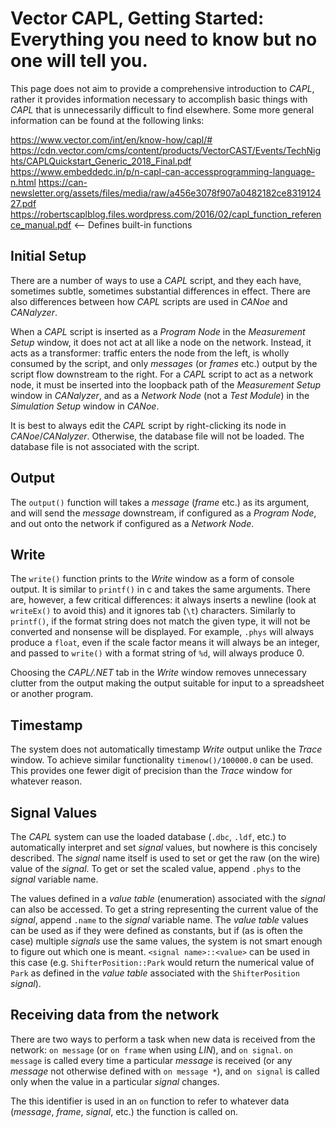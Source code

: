 # Vector CAPL, Getting Started:  Everything you need to know but no one will tell you.

This page does not aim to provide a comprehensive introduction to *CAPL*, rather it provides information necessary to accomplish basic things with *CAPL* that is unnecessarily difficult to find elsewhere.  Some more general information can be found at the following links:

<https://www.vector.com/int/en/know-how/capl/#>
<https://cdn.vector.com/cms/content/products/VectorCAST/Events/TechNights/CAPLQuickstart_Generic_2018_Final.pdf>
<https://www.embeddedc.in/p/n-capl-can-accessprogramming-language-n.html>
<https://can-newsletter.org/assets/files/media/raw/a456e3078f907a0482182ce831912427.pdf>
<https://robertscaplblog.files.wordpress.com/2016/02/capl_function_reference_manual.pdf>  <-- Defines built-in functions


## Initial Setup

There are a number of ways to use a *CAPL* script, and they each have, sometimes subtle, sometimes substantial differences in effect.  There are also differences between how *CAPL* scripts are used in *CANoe* and *CANalyzer*.  

When a *CAPL* script is inserted as a *Program Node* in the *Measurement Setup* window, it does not act at all like a node on the network. Instead, it acts as a transformer: traffic enters the node from the left, is wholly consumed by the script, and only *messages* (or *frames* etc.) output by the script flow downstream to the right.  For a *CAPL* script to act as a network node, it must be inserted into the loopback path of the *Measurement Setup* window in *CANalyzer*, and as a *Network Node* (not a *Test Module*) in the *Simulation Setup* window in *CANoe*.   

It is best to always edit the *CAPL* script by right-clicking its node in *CANoe*/*CANalyzer*.  Otherwise, the database file will not be loaded.  The database file is not associated with the script.


## Output

The `output()` function will takes a *message* (*frame* etc.) as its argument, and will send the *message* downstream, if configured as a *Program Node*, and out onto the network if configured as a *Network Node*.

## Write

The `write()` function prints to the *Write* window as a form of console output.  It is similar to `printf()` in c and takes the same arguments.  There are, however, a few critical differences: it always inserts a newline (look at `writeEx()` to avoid this) and it ignores tab (`\t`) characters.  Similarly to `printf()`, if the format string does not match the given type, it will not be converted and nonsense will be displayed.  For example, `.phys` will always produce a `float`, even if the scale factor means it will always be an integer, and passed to `write()` with a format string of `%d`, will always produce 0.

Choosing the *CAPL/.NET* tab in the *Write* window removes unnecessary clutter from the output making the output suitable for input to a spreadsheet or another program. 

## Timestamp

The system does not automatically timestamp *Write* output unlike the *Trace* window.  To achieve similar functionality `timenow()/100000.0` can be used.  This provides one fewer digit of precision than the *Trace* window for whatever reason.

## Signal Values

The *CAPL* system can use the loaded database (`.dbc`, `.ldf`, etc.) to automatically interpret and set *signal* values, but nowhere is this concisely described.  The *signal* name itself is used to set or get the raw (on the wire) value of the *signal*.  To get or set the scaled value, append `.phys` to the *signal* variable name.  

The values defined in a *value table* (enumeration) associated with the *signal* can also be accessed.  To get a string representing the current value of the *signal*, append `.name` to the *signal* variable name.  The *value table* values can be used as if they were defined as constants, but if (as is often the case) multiple *signals* use the same values, the system is not smart enough to figure out which one is meant.  `<signal name>::<value>` can be used in this case (e.g. `ShifterPosition::Park` would return the numerical value of `Park` as defined in the *value table* associated with the `ShifterPosition` *signal*).    

## Receiving data from the network

There are two ways to perform a task when new data is received from the network: `on message` (or `on frame` when using *LIN*), and `on signal`. `on message` is called every time a particular *message* is received (or any *message* not otherwise defined with `on message *`), and `on signal` is called only when the value in a particular *signal* changes.   

The this identifier is used in an `on` function to refer to whatever data (*message*, *frame*, *signal*, etc.) the function is called on.

